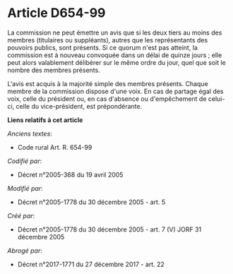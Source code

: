 # Article D654-99

La commission ne peut émettre un avis que si les deux tiers au moins des membres (titulaires ou suppléants), autres que les
représentants des pouvoirs publics, sont présents. Si ce quorum n'est pas atteint, la commission est à nouveau convoquée dans
un délai de quinze jours ; elle peut alors valablement délibérer sur le même ordre du jour, quel que soit le nombre des
membres présents.

L'avis est acquis à la majorité simple des membres présents. Chaque membre de la commission dispose d'une voix. En cas de
partage égal des voix, celle du président ou, en cas d'absence ou d'empêchement de celui-ci, celle du vice-président, est
prépondérante.

**Liens relatifs à cet article**

_Anciens textes_:

  - Code rural Art. R. 654-99

_Codifié par_:

  - Décret n°2005-368 du 19 avril 2005

_Modifié par_:

  - Décret n°2005-1778 du 30 décembre 2005 - art. 5

_Créé par_:

  - Décret n°2005-1778 du 30 décembre 2005 - art. 7 (V) JORF 31 décembre 2005

_Abrogé par_:

  - Décret n°2017-1771 du 27 décembre 2017 - art. 22

